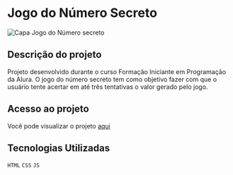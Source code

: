 # Jogo do Número Secreto #
![Capa Jogo do Número secreto](https://github.com/felipe-siqueira-dev/jogo-do-numero-secreto/assets/106773563/5d051133-fe43-4228-9c02-35a2cfcf1aab)

## Descrição do projeto ##
Projeto desenvolvido durante o curso Formação Iniciante em Programação da Alura. O jogo do número secreto tem como objetivo fazer com que o usuário tente acertar em até três tentativas o valor gerado pelo jogo.

## Acesso ao projeto ##
Você pode visualizar o projeto [aqui](https://jogo-da-adivinhacao-js.vercel.app/)

## Tecnologias Utilizadas ##
`HTML`
`CSS`
`JS`
